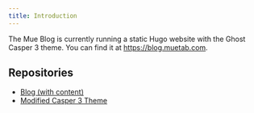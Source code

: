```yaml
---
title: Introduction
---
```


The Mue Blog is currently running a static Hugo website with the Ghost Casper 3 theme. You can find it at https://blog.muetab.com.

## Repositories
* [Blog (with content)](https://github.com/mue/blog)
* [Modified Casper 3 Theme](https://github.com/mue/hugo-casper3)